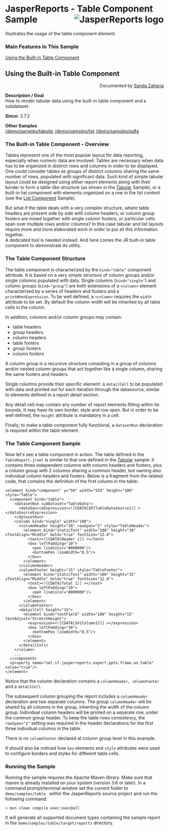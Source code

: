 
# <a name='top'>JasperReports</a> - Table Component Sample <img src="https://jasperreports.sourceforge.net/resources/jasperreports.svg" alt="JasperReports logo" style="float:right"/>

Illustrates the usage of the table component element.

### Main Features in This Sample

[Using the Built-in Table Component](#table)

## <a name='table'>Using</a> the Built-in Table Component
<div style="text-align:right; width:100%">Documented by <a href='mailto:shertage@users.sourceforge.net'>Sanda Zaharia</a></div>

**Description / Goal**\
How to render tabular data using the built-in table component and a subdataset.

**Since:** 3.7.2

**Other Samples**\
[/demo/samples/tabular](../tabular/index.html)
[/demo/samples/list](../√/index.html)
[/demo/samples/pdfa](../pdfa/index.html)

### The Built-in Table Component - Overview

Tables represent one of the most popular layout for data reporting, especially when numeric data are involved. Tables are necessary when data has to be organized in distinct rows and columns in order to be displayed. One could consider tables as groups of distinct columns sharing the same number of rows, populated with significant data. Such kind of simple tabular layout could be designed using either report elements along with their border to form a table-like structure (as shown in the [Tabular](../tabular/index.html) Sample), or a built-in list component with elements organized on a row in the list content (see the [List Component](../list/index.html) Sample).

But what if the table deals with a very complex structure, where table headers are present side by side with column headers, or column group footers are mixed together with single column footers, or particular cells span over multiple rows and/or columns? In this case tabular and list layouts require more and more elaborated work in order to put all this information together. \
A dedicated tool is needed instead. And here comes the JR built-in table component to demonstrate its utility.

### The Table Component Structure

The table component is characterized by the `kind="table"` component attribute. It is based on a very simple structure of column groups and/or single columns populated with data. Single columns (`kind="single"`) and column groups (`kind="group"`) are both extensions of a `<column>` element characterized by a series of headers and footers and a `printWhenExpression`. To be well defined, a `<column>` requires the `width` attribute to be set. By default the column width will be inherited by all table cells in the column.

In addition, columns and/or column groups may contain:

- table headers
- group headers
- column headers
- table footers
- group footers
- column footers

A column group is a recursive structure consisting in a group of columns and/or nested column groups that act together like a single column, sharing the same footers and headers.

Single columns provide their specific element: a `detailCell` to be populated with data and printed out for each iteration through the datasource, similar to elements defined in a report detail section.

Any detail cell may contain any number of report elements fitting within its bounds. It may have its own border, style and row span. But in order to be well defined, the `height` attribute is mandatory in a cell.

Finally, to make a table component fully functional, a `datasetRun` declaration is required within the table element.

### The Table Component Sample

Now let's see a table component in action. The table defined in the `TableReport.jrxml` is similar to that one defined in the [Tabular](//.tabular/index.html) sample: it contains three independent columns with column headers and footers, plus a column group with 2 columns sharing a common header, but owning also individual column headers and footers. Below is a fragment from the related code, that contains the definition of the first column in the table:
```
<element kind="component" y="50" width="555" height="100" style="Table">
  <component kind="table">
    <datasetRun subDataset="TableData">
      <dataSourceExpression><![CDATA[$P{TableDataSource}]] ></dataSourceExpression>
    </datasetRun>
    <column kind="single" width="100">
      <columnHeader height="30" rowSpan="2" style="TableHeader">
        <element kind="staticText" width="100" height="30" vTextAlign="Middle" bold="true" fontSize="12.0">
          <text><![CDATA[Header 1]] ></text>
          <box leftPadding="10">
            <pen lineColor="#000000"/>
            <bottomPen lineWidth="0.5"/>
          </box>
        </element>
      </columnHeader>
      <columnFooter height="15" style="TableFooter">
        <element kind="staticText" width="100" height="15" vTextAlign="Middle" bold="true" fontSize="12.0">
          <text><![CDATA[Total 1]] ></text>
          <box leftPadding="10">
            <pen lineColor="#000000"/>
          </box>
        </element>
      </columnFooter>
      <detailCell height="15">
        <element kind="textField" width="100" height="15" textAdjust="StretchHeight">
          <expression><![CDATA[$V{Column1}]] ></expression>
          <box leftPadding="10">
            <bottomPen lineWidth="0.5"/>
          </box>
        </element>
      </detailCell>
    </column>
    ...
  </component>
  <property name="net.sf.jasperreports.export.pptx.frame.as.table" value="true"/>
</element>
```
Notice that the column declaration contains a `columnHeader, columnFooter` and a `detailCell`.

The subsequent column grouping the report includes a `columnHeader` declaration and two separate columns. The group `columnHeader` will be shared by all columns in the group, inheriting the width of the column group. Individual column headers will be printed on a separate row, under the common group header. To keep the table rows consistency, the `rowSpan="2"` setting was required in the header declarations for the first three individual columns in the table.

There is no `columnFooter` declared at column group level in this example.

It should also be noticed how `box` elements and `style` attributes were used to configure borders and styles for different table cells.

### Running the Sample

Running the sample requires the Apache Maven library. Make sure that maven is already installed on your system (version 3.6 or later).
In a command prompt/terminal window set the current folder to `demo/samples/table ` within the JasperReports source project and run the following command:
```
> mvn clean compile exec:exec@all
```
It will generate all supported document types containing the sample report in the `demo/samples/table/target/reports` directory.

